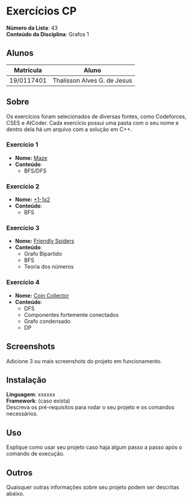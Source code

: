 # Exercícios CP

**Número da Lista**: 43<br>
**Conteúdo da Disciplina**: Grafos 1<br>

## Alunos
|Matrícula | Aluno |
| -- | -- |
| 19/0117401  |  Thalisson Alves G. de Jesus |

## Sobre 
Os exercícios foram selecionados de diversas fontes, como Codeforces, CSES e AtCoder. Cada exercício possui uma pasta com o seu nome e dentro dela há um arquivo com a solução em C++.

### Exercício 1

- **Nome:** [Maze](https://codeforces.com/contest/377/problem/A)
- **Conteúdo**:
  - BFS/DFS

### Exercício 2

- **Nome:** [+1-1x2](https://atcoder.jp/contests/abc188/tasks/abc188_f)
- **Conteúdo**:
  - BFS

### Exercício 3

- **Nome:** [Friendly Spiders](https://codeforces.com/contest/1775/problem/D)
- **Conteúdo**:
  - Grafo Bipartido
  - BFS
  - Teoria dos números

### Exercício 4

- **Nome:** [Coin Collector](https://cses.fi/problemset/task/1686)
- **Conteúdo**:
  - DFS
  - Componentes fortemente conectados
  - Grafo condensado
  - DP

## Screenshots
Adicione 3 ou mais screenshots do projeto em funcionamento.

## Instalação 
**Linguagem**: xxxxxx<br>
**Framework**: (caso exista)<br>
Descreva os pré-requisitos para rodar o seu projeto e os comandos necessários.

## Uso 
Explique como usar seu projeto caso haja algum passo a passo após o comando de execução.

## Outros 
Quaisquer outras informações sobre seu projeto podem ser descritas abaixo.
